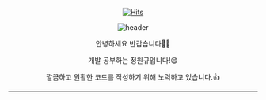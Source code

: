 <div align=center>

[![Hits](https://hits.seeyoufarm.com/api/count/incr/badge.svg?url=https%3A%2F%2Fgithub.com%2Fjwk20851&count_bg=%2350A4D3&title_bg=%23555555&icon=github.svg&icon_color=%23FFB636&title=hits&edge_flat=false)](https://hits.seeyoufarm.com)
</div>

<div align="center">

![header](https://capsule-render.vercel.app/api?type=waving&color=timeAuto&height=300&section=header&text=Hello!%20I%27m%20Wonkyu&animation=fadeIn&fontSize=70)

안녕하세요 반갑습니다🖐🏻

개발 공부하는 정원규입니다!😄

깔끔하고 원활한 코드를 작성하기 위해 노력하고 있습니다.👍

---


<!--
**jwk20851/jwk20851** is a ✨ _special_ ✨ repository because its `README.md` (this file) appears on your GitHub profile.

Here are some ideas to get you started:

- 🔭 I’m currently working on ...
- 🌱 I’m currently learning ...
- 👯 I’m looking to collaborate on ...
- 🤔 I’m looking for help with ...
- 💬 Ask me about ...
- 📫 How to reach me: ...
- 😄 Pronouns: ...
- ⚡ Fun fact: ...
-->

